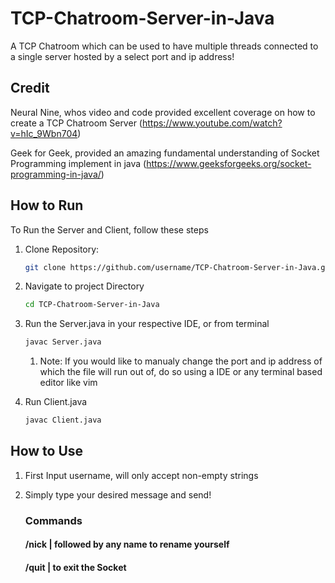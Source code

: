 # TCP-Chatroom-Server-in-Java
A TCP Chatroom which can be used to have multiple threads connected to a single server hosted by a select port and ip address!

## Credit
Neural Nine, whos video and code provided excellent coverage on how to create a TCP Chatroom Server
(https://www.youtube.com/watch?v=hIc_9Wbn704)

Geek for Geek, provided an amazing fundamental understanding of Socket Programming implement in java
(https://www.geeksforgeeks.org/socket-programming-in-java/)

## How to Run
To Run the Server and Client, follow these steps

1. Clone Repository:
   ```bash
   git clone https://github.com/username/TCP-Chatroom-Server-in-Java.git
   ```

2. Navigate to project Directory
   ```bash
   cd TCP-Chatroom-Server-in-Java
   ```
   
3. Run the Server.java in your respective IDE, or from terminal
   ```bash
   javac Server.java
   ```
   1. Note: If you would like to manualy change the port and ip address of which the file will run out of, do so using a IDE or any terminal based editor like vim
      
4. Run Client.java
   ```bash
   javac Client.java
   ```

## How to Use
1. First Input username, will only accept non-empty strings
2. Simply type your desired message and send!

   ### Commands
   
   #### /nick | followed by any name to rename yourself
   #### /quit | to exit the Socket 



